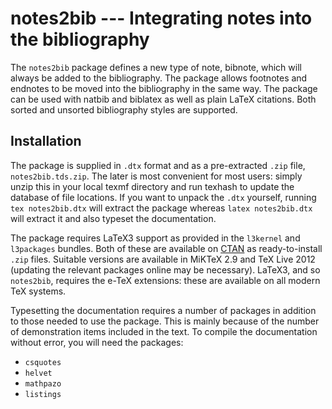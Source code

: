 notes2bib --- Integrating notes into the bibliography
=====================================================

The `notes2bib` package defines a new type of note, bibnote,
which will always be added to the bibliography. The package
allows footnotes and endnotes to be moved into the bibliography
in the same way. The package can be used with natbib and
biblatex as well as plain LaTeX citations. Both sorted and
unsorted bibliography styles are supported.

Installation
------------

The package is supplied in `.dtx` format and as a pre-extracted
`.zip` file, `notes2bib.tds.zip`. The later is most convenient
for most users: simply unzip this in your local texmf directory
and run texhash to update the database of file locations. If you
want to unpack the `.dtx` yourself, running `tex notes2bib.dtx`
will extract the package whereas `latex notes2bib.dtx` will
extract it and also typeset the documentation.

The package requires LaTeX3 support as provided in the
`l3kernel` and `l3packages` bundles. Both of these are available
on [CTAN](http://www.ctan.org/) as ready-to-install `.zip`
files. Suitable versions are available in MiKTeX 2.9 and TeX
Live 2012 (updating the relevant packages online may be
necessary). LaTeX3, and so `notes2bib`, requires the e-TeX
extensions: these are available on all modern TeX systems.

Typesetting the documentation requires a number of packages in
addition to those needed to use the package. This is mainly 
because of the number of demonstration items included in the 
text. To compile the documentation without error, you will 
need the packages:
 - `csquotes`
 - `helvet`
 - `mathpazo`
 - `listings`